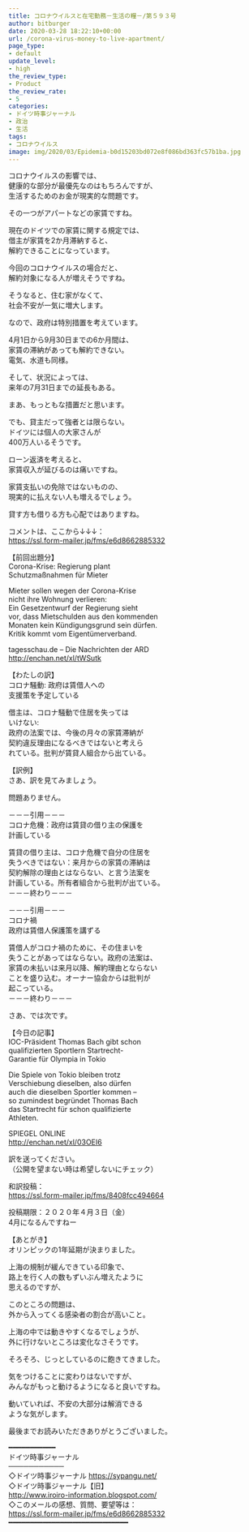 ```yaml
---
title: コロナウイルスと在宅勤務－生活の糧－/第５９３号
author: bitburger
date: 2020-03-28 18:22:10+00:00
url: /corona-virus-money-to-live-apartment/
page_type:
- default
update_level:
- high
the_review_type:
- Product
the_review_rate:
- 5
categories:
- ドイツ時事ジャーナル
- 政治
- 生活
tags:
- コロナウイルス
image: img/2020/03/Epidemia-b0d15203bd072e8f086bd363fc57b1ba.jpg
---
```

コロナウイルスの影響では、  
健康的な部分が最優先なのはもちろんですが、  
生活するためのお金が現実的な問題です。

その一つがアパートなどの家賃ですね。

現在のドイツでの家賃に関する規定では、  
借主が家賃を2か月滞納すると、  
解約できることになっています。

今回のコロナウイルスの場合だと、  
解約対象になる人が増えそうですね。

そうなると、住む家がなくて、  
社会不安が一気に増大します。

なので、政府は特別措置を考えています。

4月1日から9月30日までの6か月間は、  
家賃の滞納があっても解約できない。  
電気、水道も同様。

そして、状況によっては、  
来年の7月31日までの延長もある。

まあ、もっともな措置だと思います。

でも、貸主だって強者とは限らない。  
ドイツには個人の大家さんが  
400万人いるそうです。

ローン返済を考えると、  
家賃収入が延びるのは痛いですね。

家賃支払いの免除ではないものの、  
現実的に払えない人も増えるでしょう。

貸す方も借りる方も心配ではありますね。

  
コメントは、ここから↓↓↓：  
<https://ssl.form-mailer.jp/fms/e6d8662885332>

【前回出題分】  
Corona-Krise: Regierung plant  
Schutzmaßnahmen für Mieter

Mieter sollen wegen der Corona-Krise  
nicht ihre Wohnung verlieren:  
Ein Gesetzentwurf der Regierung sieht  
vor, dass Mietschulden aus den kommenden  
Monaten kein Kündigungsgrund sein dürfen.  
Kritik kommt vom Eigentümerverband.

tagesschau.de &#8211; Die Nachrichten der ARD  
<http://enchan.net/xl/tWSutk>

  
【わたしの訳】  
コロナ騒動: 政府は賃借人への  
支援策を予定している

借主は、コロナ騒動で住居を失っては  
いけない:  
政府の法案では、今後の月々の家賃滞納が  
契約違反理由になるべきではないと考えら  
れている。批判が賃貸人組合から出ている。

  
【訳例】  
さあ、訳を見てみましょう。

問題ありません。

－－－引用－－－  
コロナ危機：政府は賃貸の借り主の保護を  
計画している

賃貸の借り主は、コロナ危機で自分の住居を  
失うべきではない：来月からの家賃の滞納は  
契約解除の理由とはならない、と言う法案を  
計画している。所有者組合から批判が出ている。  
－－－終わり－－－

－－－引用－－－  
コロナ禍  
政府は賃借人保護策を講ずる

賃借人がコロナ禍のために、その住まいを  
失うことがあってはならない。政府の法案は、  
家賃の未払いは来月以降、解約理由とならない  
ことを盛り込む。オーナー協会からは批判が  
起こっている。  
－－－終わり－－－

さあ、では次です。

【今日の記事】  
IOC-Präsident Thomas Bach gibt schon  
qualifizierten Sportlern Startrecht-  
Garantie für Olympia in Tokio

Die Spiele von Tokio bleiben trotz  
Verschiebung dieselben, also dürfen  
auch die dieselben Sportler kommen &#8211;  
so zumindest begründet Thomas Bach  
das Startrecht für schon qualifizierte  
Athleten.

SPIEGEL ONLINE  
<http://enchan.net/xl/03OEI6>

訳を送ってください。  
（公開を望まない時は希望しないにチェック）

和訳投稿：  
 <https://ssl.form-mailer.jp/fms/8408fcc494664>

投稿期限：２０２０年４月３日（金）  
4月になるんですねー

【あとがき】  
オリンピックの1年延期が決まりました。

上海の規制が緩んできている印象で、  
路上を行く人の数もずいぶん増えたように  
思えるのですが、

このところの問題は、  
外から入ってくる感染者の割合が高いこと。

上海の中では動きやすくなるでしょうが、  
外に行けないところは変化なさそうです。

そろそろ、じっとしているのに飽きてきました。

気をつけることに変わりはないですが、  
みんながもっと動けるようになると良いですね。

動いていれば、不安の大部分は解消できる  
ような気がします。

  
最後までお読みいただきありがとうございました。

━━━━━━━━━━━  
ドイツ時事ジャーナル  
───────────  
◇ドイツ時事ジャーナル <https://sypangu.net/>  
◇ドイツ時事ジャーナル【旧】  
<http://www.iroiro-information.blogspot.com/>  
◇このメールの感想、質問、要望等は：  
<https://ssl.form-mailer.jp/fms/e6d8662885332>  
━━━━━━━━━━━━━━━━━━━━━━━━━━━━